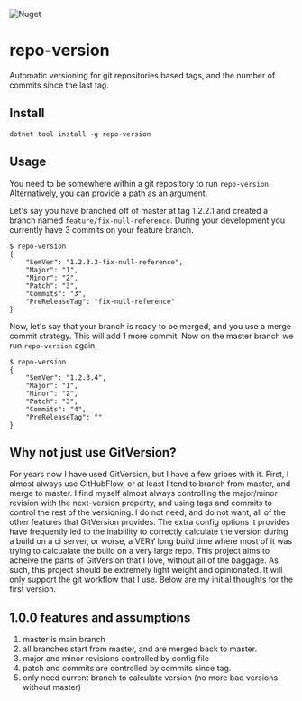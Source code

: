 ![Nuget](https://img.shields.io/nuget/v/repo-version?style=plastic)

# repo-version
Automatic versioning for git repositories based tags, and the number of commits since the last tag.

## Install

```
dotnet tool install -g repo-version
```

## Usage

You need to be somewhere within a git repository to run `repo-version`. Alternatively, you can provide a path as an argument.

Let's say you have branched off of master at tag 1.2.2.1 and created a branch named `feature/fix-null-reference`.
During your development you currently have 3 commits on your feature branch.

```
$ repo-version
{
    "SemVer": "1.2.3.3-fix-null-reference",
    "Major": "1",
    "Minor": "2",
    "Patch": "3",
    "Commits": "3",
    "PreReleaseTag": "fix-null-reference"
}

```

Now, let's say that your branch is ready to be merged, and you use a merge commit strategy. This will add 1 more commit.
Now on the master branch we run `repo-version` again.

```
$ repo-version
{
    "SemVer": "1.2.3.4",
    "Major": "1",
    "Minor": "2",
    "Patch": "3",
    "Commits": "4",
    "PreReleaseTag": ""
}

```

## Why not just use GitVersion?

For years now I have used GitVersion, but I have a few gripes with it. First, I almost always
use GitHubFlow, or at least I tend to branch from master, and merge to master. I find myself
almost always controlling the major/minor revision with the next-version property, and using
tags and commits to control the rest of the versioning. I do not need, and do not want, all of
the other features that GitVersion provides. The extra config options it provides have frequently
led to the inablility to correctly calculate the version during a build on a ci server, or worse,
a VERY long build time where most of it was trying to calcualate the build on a very large repo.
This project aims to acheive the parts of GitVersion that I love, without all of the baggage.
As such, this project should be extremely light weight and opinionated. It will only support the
git workflow that I use. Below are my initial thoughts for the first version.

## 1.0.0 features and assumptions

1. master is main branch
2. all branches start from master, and are merged back to master.
3. major and minor revisions controlled by config file
4. patch and commits are controlled by commits since tag.
5. only need current branch to calculate version (no more bad versions without master)

